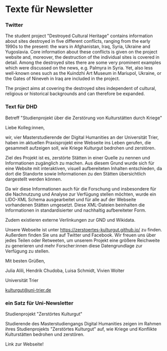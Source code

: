 # Texte für Newsletter

### Twitter

The student project "Destroyed Cultural Heritage" contains information about sites destroyed in five different conflicts, ranging from the early 1990s to the present: the wars in Afghanistan, Iraq, Syria, Ukraine and Yugoslavia. Core information about these conflicts is given on the project website and, moreover, the destruction of the individual sites is covered in detail. Among the destroyed sites there are some very prominent examples which were discussed on the news, e.g. Palmyra in Syria. Yet, also less well-known ones such as the Kuindzhi Art Museum in Mariupol, Ukraine, or the Gates of Nineveh in Iraq are included in the project.

The project aims at covering the destroyed sites independent of cultural, religious or historical backgrounds and can therefore be expanded.

### Text für DHD

Betreff "Studienprojekt über die Zerstörung von Kulturstätten durch Kriege"

Liebe Kolleg:innen, 

wir, vier Masterstudierende der Digital Humanities an der Universität Trier, haben im aktuellen Praxisprojekt eine Webseite ins Leben gerufen, die gesammelt aufzeigen soll, wie Kriege Kulturgut bedrohen und zerstören. 

Ziel des Projekt ist es, zerstörte Stätten in einer Quelle zu nennen und Informationen zugänglich zu machen. Aus diesem Grund wurde sich für eine Website mit interaktiven, visuell aufbereiteten Inhalten entschieden, da dort die Standorte sowie Informationen zu den Stätten übersichtlich dargestellt werden können. 

Da wir diese Informationen auch für die Forschung und insbesondere für die Nachnutzung und Analyse zur Verfügung stellen möchten, wurde ein LIDO-XML Schema ausgearbeitet und für alle auf der Webseite vorhandenen Stätten umgesetzt. Diese XML-Dateien beinhalten die Informationen in standardisierter und nachhaltig aufbereiteter Form. 

Zudem existieren externe Verlinkungen zur GND und Wikidata. 

Unsere Webseite ist unter <https://zerstoertes-kulturgut.github.io/> zu finden. Außerdem finden Sie uns auf Twitter und Facebook. Wir freuen uns über jedes Teilen oder Retweeten, um unserem Projekt eine größere Reichweite zu generieren und mehr Forscher:innen diese Datengrundlage zur Verfügung zu stellen.

Mit besten Grüßen, 

Julia Alili, Hendrik Chudoba, Luisa Schmidt, Vivien Wolter

Universität Trier

kulturgut@uni-trier.de

### ein Satz für Uni-Newsletter

Studienprojekt "Zerstörtes Kulturgut"

Studierende des Masterstudiengangs Digital Humanities zeigen im Rahmen ihres Studienprojekts "Zerstörtes Kulturgut" auf, wie Kriege und Konflikte Kulturstätten bedrohen und zerstören. 

Link zur Webseite!


